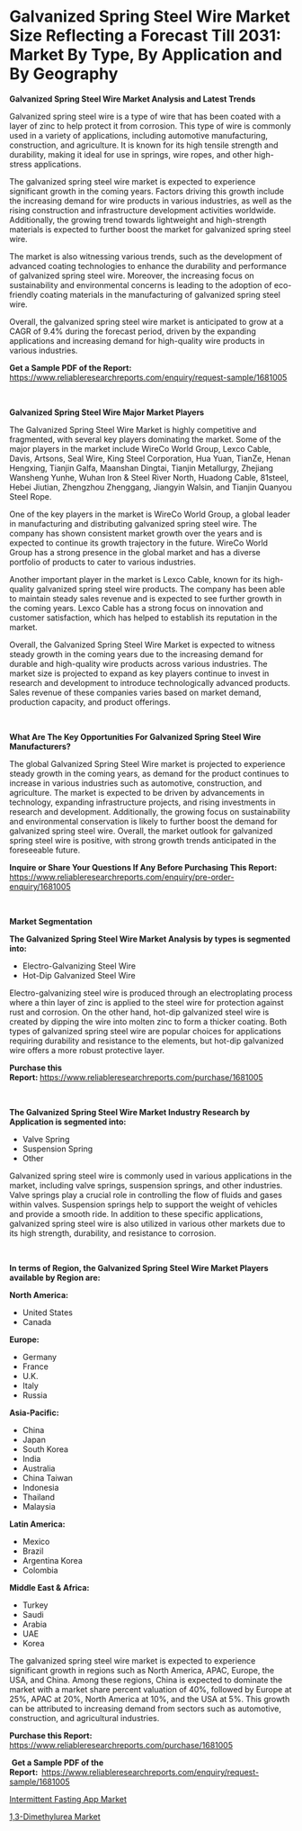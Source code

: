 <p><h1>Galvanized Spring Steel Wire Market Size Reflecting a Forecast Till 2031: Market By Type, By Application and By Geography</h1></p><p><strong>Galvanized Spring Steel Wire Market Analysis and Latest Trends</strong></p>
<p><p>Galvanized spring steel wire is a type of wire that has been coated with a layer of zinc to help protect it from corrosion. This type of wire is commonly used in a variety of applications, including automotive manufacturing, construction, and agriculture. It is known for its high tensile strength and durability, making it ideal for use in springs, wire ropes, and other high-stress applications.</p><p>The galvanized spring steel wire market is expected to experience significant growth in the coming years. Factors driving this growth include the increasing demand for wire products in various industries, as well as the rising construction and infrastructure development activities worldwide. Additionally, the growing trend towards lightweight and high-strength materials is expected to further boost the market for galvanized spring steel wire.</p><p>The market is also witnessing various trends, such as the development of advanced coating technologies to enhance the durability and performance of galvanized spring steel wire. Moreover, the increasing focus on sustainability and environmental concerns is leading to the adoption of eco-friendly coating materials in the manufacturing of galvanized spring steel wire.</p><p>Overall, the galvanized spring steel wire market is anticipated to grow at a CAGR of 9.4% during the forecast period, driven by the expanding applications and increasing demand for high-quality wire products in various industries.</p></p>
<p><strong>Get a Sample PDF of the Report:&nbsp;</strong> <a href="https://www.reliableresearchreports.com/enquiry/request-sample/1681005">https://www.reliableresearchreports.com/enquiry/request-sample/1681005</a></p>
<p>&nbsp;</p>
<p><strong>Galvanized Spring Steel Wire Major Market Players</strong></p>
<p><p>The Galvanized Spring Steel Wire Market is highly competitive and fragmented, with several key players dominating the market. Some of the major players in the market include WireCo World Group, Lexco Cable, Davis, Artsons, Seal Wire, King Steel Corporation, Hua Yuan, TianZe, Henan Hengxing, Tianjin Galfa, Maanshan Dingtai, Tianjin Metallurgy, Zhejiang Wansheng Yunhe, Wuhan Iron & Steel River North, Huadong Cable, 81steel, Hebei Jiutian, Zhengzhou Zhenggang, Jiangyin Walsin, and Tianjin Quanyou Steel Rope.</p><p>One of the key players in the market is WireCo World Group, a global leader in manufacturing and distributing galvanized spring steel wire. The company has shown consistent market growth over the years and is expected to continue its growth trajectory in the future. WireCo World Group has a strong presence in the global market and has a diverse portfolio of products to cater to various industries.</p><p>Another important player in the market is Lexco Cable, known for its high-quality galvanized spring steel wire products. The company has been able to maintain steady sales revenue and is expected to see further growth in the coming years. Lexco Cable has a strong focus on innovation and customer satisfaction, which has helped to establish its reputation in the market.</p><p>Overall, the Galvanized Spring Steel Wire Market is expected to witness steady growth in the coming years due to the increasing demand for durable and high-quality wire products across various industries. The market size is projected to expand as key players continue to invest in research and development to introduce technologically advanced products. Sales revenue of these companies varies based on market demand, production capacity, and product offerings.</p></p>
<p>&nbsp;</p>
<p><strong>What Are The Key Opportunities For Galvanized Spring Steel Wire Manufacturers?</strong></p>
<p><p>The global Galvanized Spring Steel Wire market is projected to experience steady growth in the coming years, as demand for the product continues to increase in various industries such as automotive, construction, and agriculture. The market is expected to be driven by advancements in technology, expanding infrastructure projects, and rising investments in research and development. Additionally, the growing focus on sustainability and environmental conservation is likely to further boost the demand for galvanized spring steel wire. Overall, the market outlook for galvanized spring steel wire is positive, with strong growth trends anticipated in the foreseeable future.</p></p>
<p><strong>Inquire or Share Your Questions If Any Before Purchasing This Report:</strong> <a href="https://www.reliableresearchreports.com/enquiry/pre-order-enquiry/1681005">https://www.reliableresearchreports.com/enquiry/pre-order-enquiry/1681005</a></p>
<p>&nbsp;</p>
<p><strong>Market Segmentation</strong></p>
<p><strong>The Galvanized Spring Steel Wire Market Analysis by types is segmented into:</strong></p>
<p><ul><li>Electro-Galvanizing Steel Wire</li><li>Hot-Dip Galvanized Steel Wire</li></ul></p>
<p><p>Electro-galvanizing steel wire is produced through an electroplating process where a thin layer of zinc is applied to the steel wire for protection against rust and corrosion. On the other hand, hot-dip galvanized steel wire is created by dipping the wire into molten zinc to form a thicker coating. Both types of galvanized spring steel wire are popular choices for applications requiring durability and resistance to the elements, but hot-dip galvanized wire offers a more robust protective layer.</p></p>
<p><strong>Purchase this Report:&nbsp;</strong><a href="https://www.reliableresearchreports.com/purchase/1681005">https://www.reliableresearchreports.com/purchase/1681005</a></p>
<p>&nbsp;</p>
<p><strong>The Galvanized Spring Steel Wire Market Industry Research by Application is segmented into:</strong></p>
<p><ul><li>Valve Spring</li><li>Suspension Spring</li><li>Other</li></ul></p>
<p><p>Galvanized spring steel wire is commonly used in various applications in the market, including valve springs, suspension springs, and other industries. Valve springs play a crucial role in controlling the flow of fluids and gases within valves. Suspension springs help to support the weight of vehicles and provide a smooth ride. In addition to these specific applications, galvanized spring steel wire is also utilized in various other markets due to its high strength, durability, and resistance to corrosion.</p></p>
<p>&nbsp;</p>
<p><strong>In terms of Region, the Galvanized Spring Steel Wire Market Players available by Region are:</strong></p>
<p>
    <p> <strong> North America: </strong>
        <ul>
            <li>United States</li>
            <li>Canada</li>
        </ul>
        </p> 
    <p> <strong> Europe: </strong>
        <ul>
            <li>Germany</li>
            <li>France</li>
            <li>U.K.</li>
            <li>Italy</li>
            <li>Russia</li>
        </ul>
        </p> 
    <p> <strong> Asia-Pacific: </strong>
        <ul>
            <li>China</li>
            <li>Japan</li>
            <li>South Korea</li>
            <li>India</li>
            <li>Australia</li>
            <li>China Taiwan</li>
            <li>Indonesia</li>
            <li>Thailand</li>
            <li>Malaysia</li>
        </ul>
        </p> 
    <p> <strong> Latin America: </strong>
        <ul>
            <li>Mexico</li>
            <li>Brazil</li>
            <li>Argentina Korea</li>
            <li>Colombia</li>
        </ul>
        </p> 
    <p> <strong> Middle East & Africa: </strong>
        <ul>
            <li>Turkey</li>
            <li>Saudi</li>
            <li>Arabia</li>
            <li>UAE</li>
            <li>Korea</li>
        </ul>
    </p>
    </p>
<p><p>The galvanized spring steel wire market is expected to experience significant growth in regions such as North America, APAC, Europe, the USA, and China. Among these regions, China is expected to dominate the market with a market share percent valuation of 40%, followed by Europe at 25%, APAC at 20%, North America at 10%, and the USA at 5%. This growth can be attributed to increasing demand from sectors such as automotive, construction, and agricultural industries.</p></p>
<p><strong>Purchase this Report: </strong><a href="https://www.reliableresearchreports.com/purchase/1681005">https://www.reliableresearchreports.com/purchase/1681005</a></p>
<p>&nbsp;<strong>Get a Sample PDF of the Report:&nbsp;&nbsp;</strong><a href="https://www.reliableresearchreports.com/enquiry/request-sample/1681005">https://www.reliableresearchreports.com/enquiry/request-sample/1681005</a></p>
<p><strong></strong></p>
<p><p><a href="https://pretty-mail-caf.notion.site/Intermittent-Fasting-App-Market-Research-Report-Forecasted-for-Period-from-2024-2031-by-Market-Ty-79165f05866046a296dc3ee8e3c03c49">Intermittent Fasting App Market</a></p><p><a href="https://flame-sidecar-702.notion.site/Global-1-3-Dimethylurea-Market-by-Types-Applications-and-Major-Players-with-Regional-Growth-Rate--159bf4dc0ea04ea0ab241cdbcec82b4a">1,3-Dimethylurea Market</a></p></p>